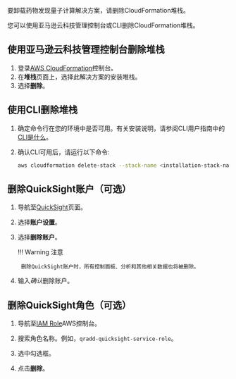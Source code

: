 要卸载药物发现量子计算解决方案，请删除CloudFormation堆栈。

您可以使用亚马逊云科技管理控制台或CLI删除CloudFormation堆栈。

## 使用亚马逊云科技管理控制台删除堆栈

1. 登录[AWS CloudFormation][cloudformation-console]控制台。
2. 在**堆栈**页面上，选择此解决方案的安装堆栈。
3. 选择**删除**。

## 使用CLI删除堆栈

1. 确定命令行在您的环境中是否可用。有关安装说明，请参阅CLI用户指南中的[CLI是什么][aws-cli]。
2. 确认CLI可用后，请运行以下命令:

    ```bash
    aws cloudformation delete-stack --stack-name <installation-stack-name>
    ```

## 删除QuickSight账户（可选）

1. 导航至[QuickSight](https://us-east-1.quicksight.aws.amazon.com/sn/admin)页面。
2. 选择**账户设置**。
3. 选择**删除账户**。

    !!! Warning 注意

        删除QuickSight账户时，所有控制面板、分析和其他相关数据也将被删除。

4.  输入*确认*删除账户。  

## 删除QuickSight角色（可选）

1. 导航至[IAM Role](https://console.aws.amazon.com/iamv2/home#/roles)AWS控制台。

2. 搜索角色名称。例如，`qradd-quicksight-service-role`。

3. 选中勾选框。

4. 点击**删除**。

[cloudformation-console]: https://console.aws.amazon.com/cloudformation/home
[aws-cli]: https://docs.aws.amazon.com/cli/latest/userguide/cli-chap-welcome.html
